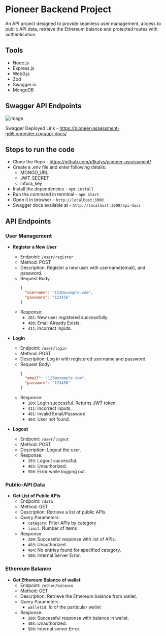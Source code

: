 # Pioneer Backend Project

An  API project designed to provide seamless user management, access to public API data, retrieve the Ethereum balance and protected routes with authentication.

## Tools
- Node.js
- Express.js
- Web3.js
- Zod
- Swagger.io
- MongoDB
  
## Swagger API Endpoints 
![image](https://github.com/p1kalys/pioneer-assessment/assets/85685112/7479bcac-98bd-4c4b-a067-9e900e824505)

Swagger Deployed Link - https://pioneer-assessment-gdi5.onrender.com/api-docs/

## Steps to run the code

- Clone the Repo - https://github.com/p1kalys/pioneer-assessment/
- Create a .env file and enter following details:
  - MONGO_URL
  - JWT_SECRET
  - infura_key
- Install the dependencies - `npm install`
- Run the command in terminal - `npm start`
- Open it in browser - `http://localhost:3000`
- Swagger docs available at -  `http://localhost:3000/api-docs`


## API Endpoints

### User Management
- **Register a New User**
  - Endpoint: `/user/register`
  - Method: POST
  - Description: Register a new user with username(email), and password.
  - Request Body:
    ```json
    {
      "username": "123@example.com",
      "password": "123456"
    }
    ```
  - Response:
    - `201`: New user registered successfully.
    - `400`: Email Already Exists.
    - `411`: Incorrect Inputs.

- **Login**
  - Endpoint: `/user/login`
  - Method: POST
  - Description: Log in with registered username and password.
  - Request Body:
    ```json
    {
      "email": "123@example.com",
      "password": "123456"
    }
    ```
  - Response:
    - `200`: Login successful. Returns JWT token.
    - `411`: Incorrect inputs.
    - `401`: Invalid Email/Password 
    - `404`: User not found.
      
- **Logout**
  - Endpoint: `/user/logout`
  - Method: POST
  - Description: Logout the user.
  - Response:
    - `203`: Logout successful.
    - `403`: Unauthorized.
    - `500`: Error while logging out.
   
### Public-API Data

- **Get List of Public APIs**
  - Endpoint: `/data`
  - Method: GET
  - Description: Retrieve a list of public APIs.
  - Query Parameters:
    - `category`: Filter APIs by category
    - `limit`: Number of items
  - Response:
    - `200`: Successful response with list of APIs.
    - `403`: Unauthorized.
    - `404`: No entries found for specified category.
    - `500`: Internal Server Error.
   
### Ethereum Balance

- **Get Ethereum Balance of wallet**
  - Endpoint: `/ether/balance`
  - Method: GET
  - Description: Retrieve the Ethereum balance from wallet.
  - Query Parameters:
    - `walletId`: Id of the particular wallet
  - Response:
    - `200`: Successful response with balance in wallet.
    - `403`: Unauthorized.
    - `500`: Internal server Error.
